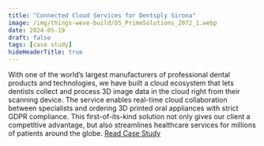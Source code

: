 ```yaml
---
title: "Connected Cloud Services for Dentsply Sirona"
image: /img/things-weve-build/DS_PrimeSolutions_2072_1.webp
date: 2024-05-19
draft: false
tags: [case study]
hideHeaderTitle: true
---
```


With one of the world’s largest manufacturers of professional dental products and technologies, we have built a cloud ecosystem that lets dentists collect and process 3D image data in the cloud right from their scanning device. The service enables real-time cloud collaboration between specialists and ordering 3D printed oral appliances with strict GDPR compliance. This first-of-its-kind solution not only gives our client a competitive advantage, but also streamlines healthcare services for millions of patients around the globe. [Read Case Study](/newsroom/2024-04-08-case-study-dentsply-sirona/)
